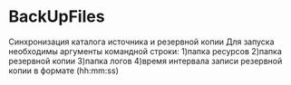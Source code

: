 # BackUpFiles
Синхронизация каталога источника и резервной копии
Для запуска необходимы аргументы командной строки:
1)папка ресурсов
2)папка резервной копии
3)папка логов
4)время интервала записи резервной копии в формате (hh:mm:ss)
